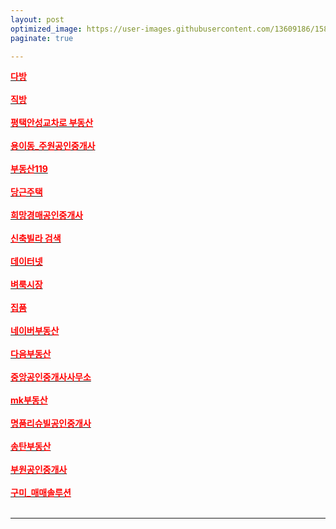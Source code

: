 ```yaml
---
layout: post
optimized_image: https://user-images.githubusercontent.com/13609186/158834851-5c5d7736-001b-448d-8bb6-eb99f2f16233.jpg
paginate: true

---
```


[<span style="color:red">**다방**</span>](https://dabangapp.com/)<br><br>
[<span style="color:red">**직방**</span>](https://www.zigbang.com/)<br><br>
[<span style="color:red">**평택안성교차로 부동산**</span>](http://land.ptkcr.com/offer/?cateid_group=0001&trade=1)<br><br>
[<span style="color:red">**용이동_주원공인중개사**</span>](http://x8020.kmswb.kr/)<br><br>
[<span style="color:red">**부동산119**</span>](https://www.bd119.com/realty/realty_list.asp?RealtyType=E&sido=%B0%E6%B1%E2)<br><br>
[<span style="color:red">**당근주택**</span>](https://crhousing.co.kr/index.php?usr_view=pc)<br><br>
[<span style="color:red">**희망경매공인중개사**</span>](http://m.withace.co.kr/beauty1092)<br><br>
[<span style="color:red">**신축빌라 검색**</span>](http://sellinghousing.kr/grid)<br><br>
[<span style="color:red">**데이터넷**</span>](http://www.datanet.co.kr/)<br><br>
[<span style="color:red">**벼룩시장**</span>](https://www.findhouse.co.kr/land/map/web/index.do?typeThing1=01)<br><br>
[<span style="color:red">**집품**</span>](https://www.zippoom.com/)<br><br>
[<span style="color:red">**네이버부동산**</span>](https://land.naver.com/)<br><br>
[<span style="color:red">**다음부동산**</span>](https://realty.daum.net/)<br><br>
[<span style="color:red">**중앙공인중개사사무소**</span>](http://www.r114.net/T/0316838959)<br><br>
[<span style="color:red">**mk부동산**</span>](https://land.bizmk.kr/memul/list.php?bubcode=4122000000&mgroup=A&mclass=A01%2CA02%2CA03&bdiv=A&areadiv=&mseq=&JMJ=)<br><br>
[<span style="color:red">**명품리슈빌공인중개사**</span>](https://blog.naver.com/dw6066)<br><br>
[<span style="color:red">**송탄부동산**</span>](https://blog.naver.com/lkbmsk)<br><br>
[<span style="color:red">**부원공인중개사**</span>](https://blog.naver.com/yuri8515)<br><br>
[<span style="color:red">**구미_매매솔루션**</span>](http://www.gumisolution.com/)<br><br>

---
